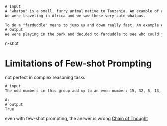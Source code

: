 ```txt
# Input 
A "whatpu" is a small, furry animal native to Tanzania. An example of a sentence that uses the word whatpu is:
We were traveling in Africa and we saw these very cute whatpus.
 
To do a "farduddle" means to jump up and down really fast. An example of a sentence that uses the word farduddle is:
# Output 
We were playing in the park and decided to farduddle to see who could jump up and down the fastest.
```
n-shot

# Limitations of Few-shot Prompting
not perfect in complex reasoning tasks
```txt
# input
The odd numbers in this group add up to an even number: 15, 32, 5, 13, 82, 7, 1. 

A: 
# output
True
```
even with few-shot prompting, the answer is wrong
[Chain of Thought](https://arxiv.org/abs/2201.11903)
